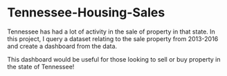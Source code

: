 # Tennessee-Housing-Sales
Tennessee has had a lot of activity in the sale of property in that state. In this project, I query a dataset relating to the sale property from 2013-2016 and create a dashboard from the data. 

This dashboard would be useful for those looking to sell or buy property in the state of Tennessee!
